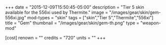 +++
date = "2015-12-09T15:50:45-05:00"
description = "Tier 5 skin available for the 556xi used by Thermite."
image = "/images/gear/skin/gem-556xi.jpg"
mod-types = "skin"
tags = ["skin","Tier 5","Thermite","556xi"]
title = "Gem"
thumbnail = "/images/gear/skin/gem-th.png"
type = "weapon-mod"

[cost]
  renown = ""
  credits = "720"
  units = ""
+++
